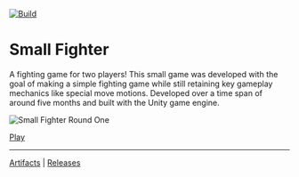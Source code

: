 [![Build](https://github.com/humbertodias/unity-small-fighter/actions/workflows/cd.yml/badge.svg)](https://github.com/humbertodias/unity-small-fighter/actions/workflows/cd.yml)


# Small Fighter
A fighting game for two players! This small game was developed with the goal of making a simple fighting game while still retaining key gameplay mechanics like special move motions. Developed over a time span of around five months and built with the Unity game engine.

![Small Fighter Round One](https://img.itch.zone/aW1hZ2UvMTY4NTE3My85OTI1MzY3LnBuZw==/original/vN%2BAjd.png)

[Play](http://humbertodias.github.io/unity-small-fighter)

---
[Artifacts](https://api.github.com/repos/humbertodias/unity-small-fighter/actions/artifacts) | 
[Releases](https://github.com/humbertodias/unity-small-fighter/releases)
